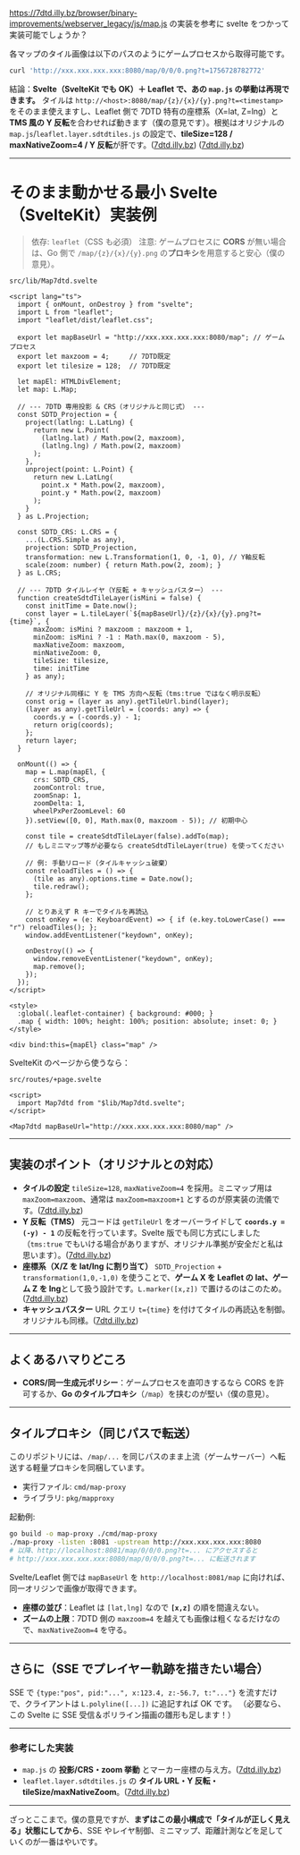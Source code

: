 https://7dtd.illy.bz/browser/binary-improvements/webserver_legacy/js/map.js の実装を参考に
svelte をつかって実装可能でしょうか？

各マップのタイル画像は以下のパスのようにゲームプロセスから取得可能です。

```bash
curl 'http://xxx.xxx.xxx.xxx:8080/map/0/0/0.png?t=1756728782772'
```

結論：**Svelte（SvelteKit でも OK）＋ Leaflet で、あの `map.js` の挙動は再現できます。**
タイルは `http://<host>:8080/map/{z}/{x}/{y}.png?t=<timestamp>` をそのまま使えますし、Leaflet 側で 7DTD 特有の座標系（X=lat, Z=lng）と **TMS 風の Y 反転**を合わせれば動きます（僕の意見です）。根拠はオリジナルの `map.js`/`leaflet.layer.sdtdtiles.js` の設定で、**tileSize=128 / maxNativeZoom=4 / Y 反転**が肝です。([7dtd.illy.bz][1]) ([7dtd.illy.bz][2])

---

# そのまま動かせる最小 Svelte（SvelteKit）実装例

> 依存: `leaflet`（CSS も必須）
> 注意: ゲームプロセスに **CORS** が無い場合は、Go 側で `/map/{z}/{x}/{y}.png` の**プロキシ**を用意すると安心（僕の意見）。

`src/lib/Map7dtd.svelte`

```svelte
<script lang="ts">
  import { onMount, onDestroy } from "svelte";
  import L from "leaflet";
  import "leaflet/dist/leaflet.css";

  export let mapBaseUrl = "http://xxx.xxx.xxx.xxx:8080/map"; // ゲームプロセス
  export let maxzoom = 4;     // 7DTD既定
  export let tilesize = 128;  // 7DTD既定

  let mapEl: HTMLDivElement;
  let map: L.Map;

  // --- 7DTD 専用投影 & CRS（オリジナルと同じ式） ---
  const SDTD_Projection = {
    project(latlng: L.LatLng) {
      return new L.Point(
        (latlng.lat) / Math.pow(2, maxzoom),
        (latlng.lng) / Math.pow(2, maxzoom)
      );
    },
    unproject(point: L.Point) {
      return new L.LatLng(
        point.x * Math.pow(2, maxzoom),
        point.y * Math.pow(2, maxzoom)
      );
    }
  } as L.Projection;

  const SDTD_CRS: L.CRS = {
    ...(L.CRS.Simple as any),
    projection: SDTD_Projection,
    transformation: new L.Transformation(1, 0, -1, 0), // Y軸反転
    scale(zoom: number) { return Math.pow(2, zoom); }
  } as L.CRS;

  // --- 7DTD タイルレイヤ（Y反転 + キャッシュバスター） ---
  function createSdtdTileLayer(isMini = false) {
    const initTime = Date.now();
    const layer = L.tileLayer(`${mapBaseUrl}/{z}/{x}/{y}.png?t={time}`, {
      maxZoom: isMini ? maxzoom : maxzoom + 1,
      minZoom: isMini ? -1 : Math.max(0, maxzoom - 5),
      maxNativeZoom: maxzoom,
      minNativeZoom: 0,
      tileSize: tilesize,
      time: initTime
    } as any);

    // オリジナル同様に Y を TMS 方向へ反転（tms:true ではなく明示反転）
    const orig = (layer as any).getTileUrl.bind(layer);
    (layer as any).getTileUrl = (coords: any) => {
      coords.y = (-coords.y) - 1;
      return orig(coords);
    };
    return layer;
  }

  onMount(() => {
    map = L.map(mapEl, {
      crs: SDTD_CRS,
      zoomControl: true,
      zoomSnap: 1,
      zoomDelta: 1,
      wheelPxPerZoomLevel: 60
    }).setView([0, 0], Math.max(0, maxzoom - 5)); // 初期中心

    const tile = createSdtdTileLayer(false).addTo(map);
    // もしミニマップ等が必要なら createSdtdTileLayer(true) を使ってください

    // 例: 手動リロード（タイルキャッシュ破棄）
    const reloadTiles = () => {
      (tile as any).options.time = Date.now();
      tile.redraw();
    };

    // とりあえず R キーでタイルを再読込
    const onKey = (e: KeyboardEvent) => { if (e.key.toLowerCase() === "r") reloadTiles(); };
    window.addEventListener("keydown", onKey);

    onDestroy(() => {
      window.removeEventListener("keydown", onKey);
      map.remove();
    });
  });
</script>

<style>
  :global(.leaflet-container) { background: #000; }
  .map { width: 100%; height: 100%; position: absolute; inset: 0; }
</style>

<div bind:this={mapEl} class="map" />
```

SvelteKit のページから使うなら：

`src/routes/+page.svelte`

```svelte
<script>
  import Map7dtd from "$lib/Map7dtd.svelte";
</script>

<Map7dtd mapBaseUrl="http://xxx.xxx.xxx.xxx:8080/map" />
```

---

## 実装のポイント（オリジナルとの対応）

- **タイルの設定**
  `tileSize=128`, `maxNativeZoom=4` を採用。ミニマップ用は `maxZoom=maxzoom`、通常は `maxZoom=maxzoom+1` とするのが原実装の流儀です。([7dtd.illy.bz][2])
- **Y 反転（TMS）**
  元コードは `getTileUrl` をオーバーライドして **`coords.y = (-y) - 1`** の反転を行っています。Svelte 版でも同じ方式にしました（`tms:true` でもいける場合がありますが、オリジナル準拠が安全だと私は思います）。([7dtd.illy.bz][2])
- **座標系（X/Z を lat/lng に割り当て）**
  `SDTD_Projection` + `transformation(1,0,-1,0)` を使うことで、**ゲーム X を Leaflet の lat、ゲーム Z を lng**として扱う設計です。`L.marker([x,z])` で置けるのはこのため。([7dtd.illy.bz][1])
- **キャッシュバスター**
  URL クエリ `t={time}` を付けてタイルの再読込を制御。オリジナルも同様。([7dtd.illy.bz][2])

---

## よくあるハマりどころ

- **CORS/同一生成元ポリシー**：ゲームプロセスを直叩きするなら CORS を許可するか、**Go のタイルプロキシ**（`/map`）を挟むのが堅い（僕の意見）。

---

## タイルプロキシ（同じパスで転送）

このリポジトリには、`/map/...` を同じパスのまま上流（ゲームサーバー）へ転送する軽量プロキシを同梱しています。

- 実行ファイル: `cmd/map-proxy`
- ライブラリ: `pkg/mapproxy`

起動例:

```bash
go build -o map-proxy ./cmd/map-proxy
./map-proxy -listen :8081 -upstream http://xxx.xxx.xxx.xxx:8080
# 以降、http://localhost:8081/map/0/0/0.png?t=... にアクセスすると
# http://xxx.xxx.xxx.xxx:8080/map/0/0/0.png?t=... に転送されます
```

Svelte/Leaflet 側では `mapBaseUrl` を `http://localhost:8081/map` に向ければ、同一オリジンで画像が取得できます。
- **座標の並び**：Leaflet は `[lat,lng]` なので **`[x,z]`** の順を間違えない。
- **ズームの上限**：7DTD 側の `maxzoom=4` を越えても画像は粗くなるだけなので、`maxNativeZoom=4` を守る。

---

## さらに（SSE でプレイヤー軌跡を描きたい場合）

SSE で `{type:"pos", pid:"...", x:123.4, z:-56.7, t:"..."}` を流すだけで、クライアントは `L.polyline([...])` に追記すれば OK です。
（必要なら、この Svelte に SSE 受信＆ポリライン描画の雛形も足します！）

---

### 参考にした実装

- `map.js` の **投影/CRS・zoom 挙動** とマーカー座標の与え方。([7dtd.illy.bz][1])
- `leaflet.layer.sdtdtiles.js` の **タイル URL・Y 反転・tileSize/maxNativeZoom**。([7dtd.illy.bz][2])

---

ざっとここまで。僕の意見ですが、**まずはこの最小構成で「タイルが正しく見える」状態にしてから**、SSE やレイヤ制御、ミニマップ、距離計測などを足していくのが一番はやいです。

[1]: https://7dtd.illy.bz/browser/binary-improvements/webserver_legacy/js/map.js "map.js in binary-improvements/webserver_legacy/js          – 7 Days to Die - Linux Server Management"
[2]: https://7dtd.illy.bz/browser/binary-improvements/webserver_legacy/js/leaflet.layer.sdtdtiles.js "leaflet.layer.sdtdtiles.js in binary-improvements/webserver_legacy/js          – 7 Days to Die - Linux Server Management"
